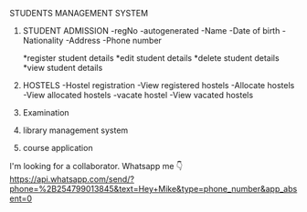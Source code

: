 STUDENTS MANAGEMENT SYSTEM

1. STUDENT ADMISSION 
   -regNo -autogenerated
   -Name 
   -Date of birth
   -Nationality
   -Address
   -Phone number

   *register student details
   *edit student details
   *delete student details
   *view student details
   
2. HOSTELS 
   -Hostel registration
   -View registered hostels
   -Allocate hostels 
   -View allocated hostels 
   -vacate hostel 
   -View vacated hostels 

3. Examination 
4. library management system 
5. course application

I'm looking for a collaborator. Whatsapp me 👇                                            
https://api.whatsapp.com/send/?phone=%2B254799013845&text=Hey+Mike&type=phone_number&app_absent=0 

